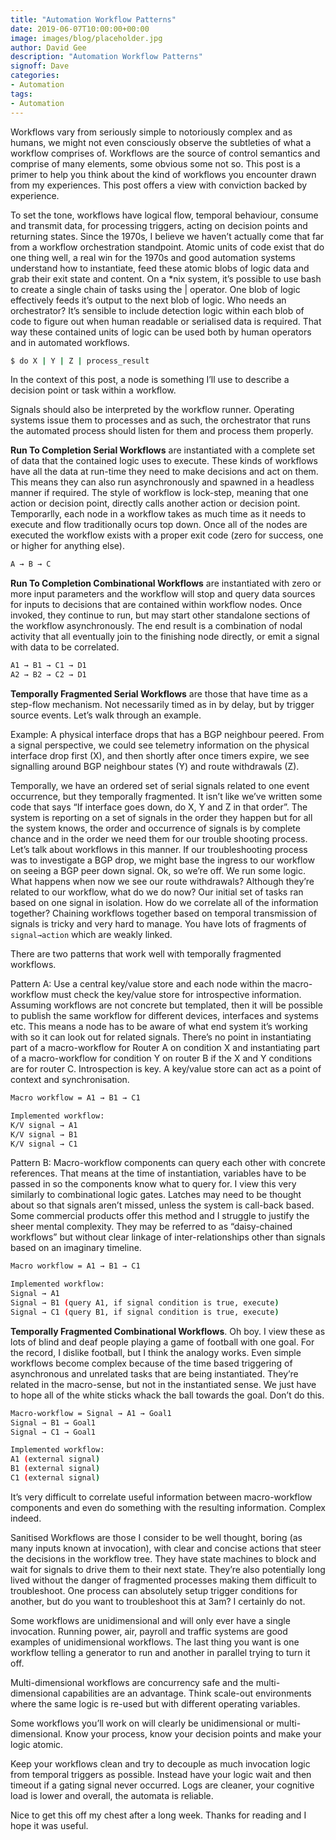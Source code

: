 ```yaml
---
title: "Automation Workflow Patterns"
date: 2019-06-07T10:00:00+00:00
image: images/blog/placeholder.jpg
author: David Gee
description: "Automation Workflow Patterns"
signoff: Dave
categories:
- Automation
tags:
- Automation
---
```


Workflows vary from seriously simple to notoriously complex and as humans, we might not even consciously observe the subtleties of what a workflow comprises of. Workflows are the source of control semantics and comprise of many elements, some obvious some not so. This post is a primer to help you think about the kind of workflows you encounter drawn from my experiences. This post offers a view with conviction backed by experience.

To set the tone, workflows have logical flow, temporal behaviour, consume and transmit data, for processing triggers, acting on decision points and returning states. Since the 1970s, I believe we haven’t actually come that far from a workflow orchestration standpoint. Atomic units of code exist that do one thing well, a real win for the 1970s and good automation systems understand how to instantiate, feed these atomic blobs of logic data and grab their exit state and content. On a *nix system, it’s possible to use bash to create a single chain of tasks using the | operator. One blob of logic effectively feeds it’s output to the next blob of logic. Who needs an orchestrator? It’s sensible to include detection logic within each blob of code to figure out when human readable or serialised data is required. That way these contained units of logic can be used both by human operators and in automated workflows.

```bash
$ do X | Y | Z | process_result
```

In the context of this post, a node is something I’ll use to describe a decision point or task within a workflow.

Signals should also be interpreted by the workflow runner. Operating systems issue them to processes and as such, the orchestrator that runs the automated process should listen for them and process them properly.

__Run To Completion Serial Workflows__ are instantiated with a complete set of data that the contained logic uses to execute. These kinds of workflows have all the data at run-time they need to make decisions and act on them. This means they can also run asynchronously and spawned in a headless manner if required. The style of workflow is lock-step, meaning that one action or decision point, directly calls another action or decision point. Temporarlly, each node in a workflow takes as much time as it needs to execute and flow traditionally ocurs top down. Once all of the nodes are executed the workflow exists with a proper exit code (zero for success, one or higher for anything else).

```bash
A → B → C
```

__Run To Completion Combinational Workflows__ are instantiated with zero or more input parameters and the workflow will stop and query data sources for inputs to decisions that are contained within workflow nodes. Once invoked, they continue to run, but may start other standalone sections of the workflow asynchronously. The end result is a combination of nodal activity that all eventually join to the finishing node directly, or emit a signal with data to be correlated.

```bash
A1 → B1 → C1 → D1
A2 → B2 → C2 → D1
```

__Temporally Fragmented Serial Workflows__ are those that have time as a step-flow mechanism. Not necessarily timed as in by delay, but by trigger source events. Let’s walk through an example.

Example: A physical interface drops that has a BGP neighbour peered. From a signal perspective, we could see telemetry information on the physical interface drop first (X), and then shortly after once timers expire, we see signalling around BGP neighbour states (Y) and route withdrawals (Z).

Temporally, we have an ordered set of serial signals related to one event occurrence, but they temporally fragmented. It isn’t like we’ve written some code that says “If interface goes down, do X, Y and Z in that order”. The system is reporting on a set of signals in the order they happen but for all the system knows, the order and occurrence of signals is by complete chance and in the order we need them for our trouble shooting process.
Let’s talk about workflows in this manner. If our troubleshooting process was to investigate a BGP drop, we might base the ingress to our workflow on seeing a BGP peer down signal. Ok, so we’re off. We run some logic. What happens when now we see our route withdrawals? Although they’re related to our workflow, what do we do now? Our initial set of tasks ran based on one signal in isolation. How do we correlate all of the information together? Chaining workflows together based on temporal transmission of signals is tricky and very hard to manage. You have lots of fragments of `signal→action` which are weakly linked.

There are two patterns that work well with temporally fragmented workflows.

Pattern A: Use a central key/value store and each node within the macro-workflow must check the key/value store for introspective information. Assuming workflows are not concrete but templated, then it will be possible to publish the same workflow for different devices, interfaces and systems etc. This means a node has to be aware of what end system it’s working with so it can look out for related signals. There’s no point in instantiating part of a macro-workflow for Router A on condition X and instantiating part of a macro-workflow for condition Y on router B if the X and Y conditions are for router C. Introspection is key. A key/value store can act as a point of context and synchronisation.

```bash
Macro workflow = A1 → B1 → C1

Implemented workflow:
K/V signal → A1
K/V signal → B1
K/V signal → C1
```

Pattern B: Macro-workflow components can query each other with concrete references. That means at the time of instantiation, variables have to be passed in so the components know what to query for. I view this very similarly to combinational logic gates. Latches may need to be thought about so that signals aren’t missed, unless the system is call-back based. Some commercial products offer this method and I struggle to justify the sheer mental complexity. They may be referred to as “daisy-chained workflows” but without clear linkage of inter-relationships other than signals based on an imaginary timeline.

```bash
Macro workflow = A1 → B1 → C1

Implemented workflow:
Signal → A1
Signal → B1 (query A1, if signal condition is true, execute)
Signal → C1 (query B1, if signal condition is true, execute)
```

__Temporally Fragmented Combinational Workflows__. Oh boy. I view these as lots of blind and deaf people playing a game of football with one goal. For the record, I dislike football, but I think the analogy works. Even simple workflows become complex because of the time based triggering of asynchronous and unrelated tasks that are being instantiated. They’re related in the macro-sense, but not in the instantiated sense. We just have to hope all of the white sticks whack the ball towards the goal. Don’t do this.

```bash
Macro-workflow = Signal → A1 → Goal1 
Signal → B1 → Goal1 
Signal → C1 → Goal1

Implemented workflow: 
A1 (external signal)
B1 (external signal)
C1 (external signal)
```

It’s very difficult to correlate useful information between macro-workflow components and even do something with the resulting information. Complex indeed.

Sanitised Workflows are those I consider to be well thought, boring (as many inputs known at invocation), with clear and concise actions that steer the decisions in the workflow tree. They have state machines to block and wait for signals to drive them to their next state. They’re also potentially long lived without the danger of fragmented processes making them difficult to troubleshoot. One process can absolutely setup trigger conditions for another, but do you want to troubleshoot this at 3am? I certainly do not.

Some workflows are unidimensional and will only ever have a single invocation. Running power, air, payroll and traffic systems are good examples of unidimensional workflows. The last thing you want is one workflow telling a generator to run and another in parallel trying to turn it off.

Multi-dimensional workflows are concurrency safe and the multi-dimensional capabilities are an advantage. Think scale-out environments where the same logic is re-used but with different operating variables.

Some workflows you’ll work on will clearly be unidimensional or multi-dimensional. Know your process, know your decision points and make your logic atomic.

Keep your workflows clean and try to decouple as much invocation logic from temporal triggers as possible. Instead have your logic wait and then timeout if a gating signal never occurred. Logs are cleaner, your cognitive load is lower and overall, the automata is reliable.

Nice to get this off my chest after a long week. Thanks for reading and I hope it was useful.